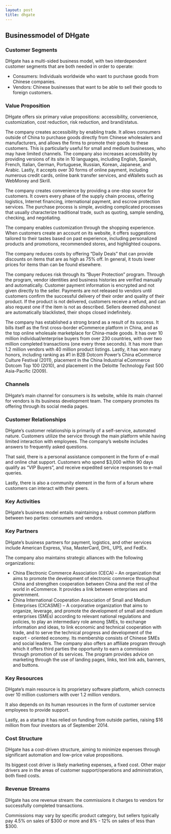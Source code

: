 ```yaml
---
layout: post
title: dhgate
---
```


Businessmodel of DHgate
------------------------

### Customer Segments

DHgate has a multi-sided business model, with two interdependent customer segments that are both needed in order to operate:

 * Consumers: Individuals worldwide who want to purchase goods from Chinese companies.
* Vendors: Chinese businesses that want to be able to sell their goods to foreign customers.
 ### Value Proposition

DHgate offers six primary value propositions: accessibility, convenience, customization, cost reduction, risk reduction, and brand/status.

The company creates accessibility by enabling trade. It allows consumers outside of China to purchase goods directly from Chinese wholesalers and manufacturers, and allows the firms to promote their goods to these customers. This is particularly useful for small and medium businesses, who may have limited channels. The company also increases accessibility by providing versions of its site in 10 languages, including English, Spanish, French, Italian, German, Portuguese, Russian, Korean, Japanese, and Arabic. Lastly, it accepts over 30 forms of online payment, including numerous credit cards, online bank transfer services, and eWallets such as WebMoney and Skrill.

The company creates convenience by providing a one-stop source for customers. It covers every phase of the supply chain process, offering logistics, Internet financing, international payment, and escrow protection services. The purchase process is simple, avoiding complicated processes that usually characterize traditional trade, such as quoting, sample sending, checking, and negotiating.

The company enables customization through the shopping experience. When customers create an account on its website, it offers suggestions tailored to their tastes based on past experience, including personalized products and promotions, recommended stores, and highlighted coupons.

The company reduces costs by offering “Daily Deals” that can provide discounts on items that are as high as 75% off. In general, it touts lower prices for items than can be found elsewhere.

The company reduces risk through its “Buyer Protection” program. Through the program, vendor identities and business histories are verified manually and automatically. Customer payment information is encrypted and not given directly to the seller. Payments are not released to vendors until customers confirm the successful delivery of their order and quality of their product. If the product is not delivered, customers receive a refund, and can also request one if the item is not as described. Sellers deemed dishonest are automatically blacklisted, their shops closed indefinitely.

The company has established a strong brand as a result of its success. It bills itself as the first cross-border eCommerce platform in China, and as the top online wholesale marketplace for China-made goods. It has over 10 million individual/enterprise buyers from over 230 countries, with over two million completed transactions (one every three seconds). It has more than 1.2 million vendors with 40 million product listings. Lastly, it has won many honors, including ranking as #1 in B2B Dotcom Power’s China eCommerce Culture Festival (2011), placement in the China Industrial eCommerce Dotcom Top 100 (2010), and placement in the Deloitte Technology Fast 500 Asia-Pacific (2009).

### Channels

DHgate’s main channel for consumers is its website, while its main channel for vendors is its business development team. The company promotes its offering through its social media pages.

### Customer Relationships

DHgate’s customer relationship is primarily of a self-service, automated nature. Customers utilize the service through the main platform while having limited interaction with employees. The company’s website includes answers to frequently asked questions.

That said, there is a personal assistance component in the form of e-mail and online chat support. Customers who spend $3,000 within 90 days qualify as “VIP Buyers”, and receive expedited service responses to e-mail queries.

Lastly, there is also a community element in the form of a forum where customers can interact with their peers.

### Key Activities

DHgate’s business model entails maintaining a robust common platform between two parties: consumers and vendors.

### Key Partners

DHgate’s business partners for payment, logistics, and other services include American Express, Visa, MasterCard, DHL, UPS, and FedEx.

The company also maintains strategic alliances with the following organizations:

 * China Electronic Commerce Association (CECA) – An organization that aims to promote the development of electronic commerce throughout China and strengthen cooperation between China and the rest of the world in eCommerce. It provides a link between enterprises and government.
* China International Cooperation Association of Small and Medium Enterprises (CICASME) – A corporative organization that aims to organize, leverage, and promote the development of small and medium enterprises (SMEs) according to relevant national regulations and policies, to play an intermediary role among SMEs, to exchange information and ideas, to link economic and technical cooperation with trade, and to serve the technical progress and development of the export - oriented economy. Its membership consists of Chinese SMEs and social leaders.
 The company also offers an affiliate program through which it offers third parties the opportunity to earn a commission through promotion of its services. The program provides advice on marketing through the use of landing pages, links, text link ads, banners, and buttons.

### Key Resources

DHgate’s main resource is its proprietary software platform, which connects over 10 million customers with over 1.2 million vendors.

It also depends on its human resources in the form of customer service employees to provide support.

Lastly, as a startup it has relied on funding from outside parties, raising $16 million from four investors as of September 2014.

### Cost Structure

DHgate has a cost-driven structure, aiming to minimize expenses through significant automation and low-price value propositions.

Its biggest cost driver is likely marketing expenses, a fixed cost. Other major drivers are in the areas of customer support/operations and administration, both fixed costs.

### Revenue Streams

DHgate has one revenue stream: the commissions it charges to vendors for successfully completed transactions.

Commissions may vary by specific product category, but sellers typically pay 4.5% on sales of $300 or more and 8% - 12% on sales of less than $300.
